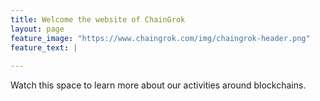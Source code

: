 ```yaml
---
title: Welcome the website of ChainGrok
layout: page
feature_image: "https://www.chaingrok.com/img/chaingrok-header.png"
feature_text: |
   
---
```


Watch this space to learn more about our activities around blockchains.
